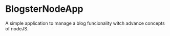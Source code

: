 # BlogsterNodeApp
A simple application to manage a blog funcionality witch advance concepts of nodeJS.


